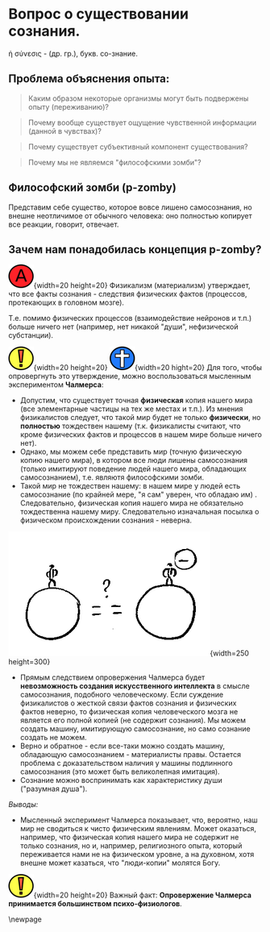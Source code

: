 # Вопрос о существовании сознания. 
<!-- = The hard problem of conciousness = -->

ἡ σύνεσις - (др. гр.), букв. со-знание. 

<!-- от  συνίημι - соединять (позд. - понимать) -->

<!-- Человек способен осмысливать свое восприятие мира (опыт опыта) -->

## Проблема объяснения **опыта**: 

>Каким образом некоторые организмы могут быть подвержены опыту (переживанию)?

>Почему вообще существует ощущение чувственной информации (данной в чувствах)?

>Почему существует субъективный компонент существования?

>Почему мы не являемся "философскими зомби"?

## Философский зомби (p-zomby) 

Представим себе существо, которое вовсе лишено самосознания, но внешне неотличимое от обычного человека: оно полностью копирует все реакции, говорит, отвечает.

## Зачем нам понадобилась концепция p-zomby? 

<!-- * Бихевиоризм, физикализм - материалистическое объяснение сознания. -->

![](image/a_letter02.png){width=20 height=20}     Физикализм (материализм) утверждает, что все факты сознания - следствия физических фактов (процессов, протекающих в головном мозге).   

Т.е. помимо физических процессов (взаимодействие нейронов и т.п.) больше ничего нет (например, нет никакой "души", нефизической субстанции).

![](image/exclame01_50.png){width=20 height=20} ![](image/cross04.png){width=20 hight=20}    Для того, чтобы опровергнуть это утверждение, можно воспользоваться мысленным экспериментом **Чалмерса**: 

* Допустим, что существует точная **физическая** копия нашего мира (все элементарные частицы на тех же местах и т.п.). Из мнения физикалистов следует, что такой мир будет не только **физически**, но **полностью** тождествен нашему (т.к. физикалисты считают, что кроме физических фактов и процессов в нашем мире больше ничего нет).
* Однако, мы можем себе представить мир (точную физическую копию нашего мира), в котором все люди лишены самосознания (только имитируют поведение людей нашего мира, обладающих самосознанием), т.е. являютя философскими зомби.
* Такой мир не тождествен нашему: в нашем мире у людей есть самосознание (по крайней мере, "я сам" уверен, что обладаю им) . Следовательно, физическая копия нашего мира не обязательно тождественна нашему миру. Следовательно изначальная посылка о физическом происхождении сознания - неверна. 

![](image/p_zom_worlds.png){width=250 height=300}

* Прямым следствием опровержения Чалмерса будет **невозможность создания искусственного интеллекта** в смысле самосознания, подобного человеческому. Если суждение физикалистов о жесткой связи фактов сознания и физических фактов неверно, то физическая копия человеческого мозга не является его полной копией (не содержит сознания). Мы можем создать машину, имитирующую самосознание, но само сознание создать не можем.
* Верно и обратное - если все-таки можно создать машину, обладающую самосознанием - материалисты правы. Остается проблема с доказательством наличия у машины подлинного самосознания (это может быть великолепная имитация).
* Сознание можно воспринимать как характеристику души ("разумная душа").

*Выводы:*

* Мысленный эксперимент Чалмерса показывает, что, вероятно, наш мир не сводиться к чисто физическим явлениям. Может оказаться, например, что физическая копия нашего мира не содержит не только сознания, но и, например, религиозного опыта, который переживается нами не на физическом уровне, а на духовном, хотя внешне может казаться, что "люди-копии" молятся Богу.

![](image/exclame01_50.png){width=20 height=20}     Важный факт: **Опровержение Чалмерса принимается большинством психо-физиологов**.    


\newpage
